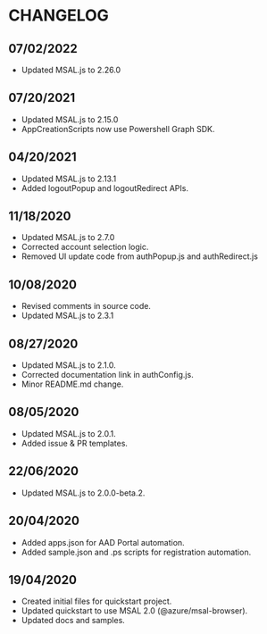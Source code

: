 # CHANGELOG

## 07/02/2022

- Updated MSAL.js to 2.26.0

## 07/20/2021

- Updated MSAL.js to 2.15.0
- AppCreationScripts now use Powershell Graph SDK.

## 04/20/2021

- Updated MSAL.js to 2.13.1
- Added logoutPopup and logoutRedirect APIs.

## 11/18/2020

- Updated MSAL.js to 2.7.0
- Corrected account selection logic.
- Removed UI update code from authPopup.js and authRedirect.js

## 10/08/2020

- Revised comments in source code.
- Updated MSAL.js to 2.3.1

## 08/27/2020

- Updated MSAL.js to 2.1.0.
- Corrected documentation link in authConfig.js.
- Minor README.md change.

## 08/05/2020

- Updated MSAL.js to 2.0.1.
- Added issue & PR templates.

## 22/06/2020

- Updated MSAL.js to 2.0.0-beta.2.

## 20/04/2020

- Added apps.json for AAD Portal automation.
- Added sample.json and .ps scripts for registration automation.

## 19/04/2020

- Created initial files for quickstart project.
- Updated quickstart to use MSAL 2.0 (@azure/msal-browser).
- Updated docs and samples.
